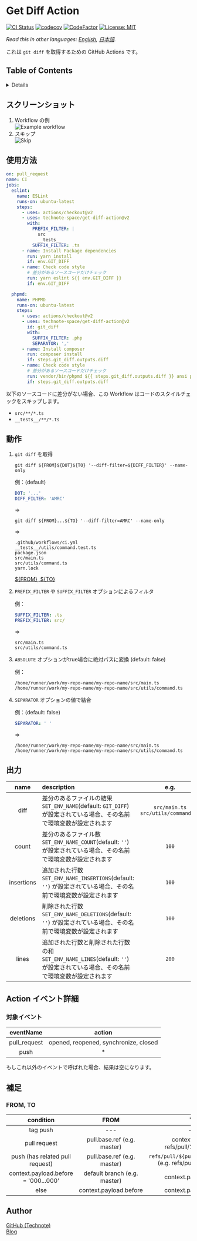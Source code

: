 # Get Diff Action

[![CI Status](https://github.com/technote-space/get-diff-action/workflows/CI/badge.svg)](https://github.com/technote-space/get-diff-action/actions)
[![codecov](https://codecov.io/gh/technote-space/get-diff-action/branch/master/graph/badge.svg)](https://codecov.io/gh/technote-space/get-diff-action)
[![CodeFactor](https://www.codefactor.io/repository/github/technote-space/get-diff-action/badge)](https://www.codefactor.io/repository/github/technote-space/get-diff-action)
[![License: MIT](https://img.shields.io/badge/License-MIT-blue.svg)](https://github.com/technote-space/get-diff-action/blob/master/LICENSE)

*Read this in other languages: [English](README.md), [日本語](README.ja.md).*

これは `git diff` を取得するための GitHub Actions です。

## Table of Contents

<!-- START doctoc generated TOC please keep comment here to allow auto update -->
<!-- DON'T EDIT THIS SECTION, INSTEAD RE-RUN doctoc TO UPDATE -->
<details>
<summary>Details</summary>

- [スクリーンショット](#%E3%82%B9%E3%82%AF%E3%83%AA%E3%83%BC%E3%83%B3%E3%82%B7%E3%83%A7%E3%83%83%E3%83%88)
- [使用方法](#%E4%BD%BF%E7%94%A8%E6%96%B9%E6%B3%95)
- [動作](#%E5%8B%95%E4%BD%9C)
- [出力](#%E5%87%BA%E5%8A%9B)
- [Action イベント詳細](#action-%E3%82%A4%E3%83%99%E3%83%B3%E3%83%88%E8%A9%B3%E7%B4%B0)
  - [対象イベント](#%E5%AF%BE%E8%B1%A1%E3%82%A4%E3%83%99%E3%83%B3%E3%83%88)
- [補足](#%E8%A3%9C%E8%B6%B3)
  - [FROM, TO](#from-to)
- [Author](#author)

</details>
<!-- END doctoc generated TOC please keep comment here to allow auto update -->

## スクリーンショット
1. Workflow の例  
   ![Example workflow](https://raw.githubusercontent.com/technote-space/get-diff-action/images/workflow.png)
1. スキップ  
   ![Skip](https://raw.githubusercontent.com/technote-space/get-diff-action/images/skip.png)

## 使用方法
```yaml
on: pull_request
name: CI
jobs:
  eslint:
    name: ESLint
    runs-on: ubuntu-latest
    steps:
      - uses: actions/checkout@v2
      - uses: technote-space/get-diff-action@v2
        with:
          PREFIX_FILTER: |
            src
            __tests__
          SUFFIX_FILTER: .ts
      - name: Install Package dependencies
        run: yarn install
        if: env.GIT_DIFF
      - name: Check code style
        # 差分があるソースコードだけチェック
        run: yarn eslint ${{ env.GIT_DIFF }}
        if: env.GIT_DIFF

  phpmd:
    name: PHPMD
    runs-on: ubuntu-latest
    steps:
      - uses: actions/checkout@v2
      - uses: technote-space/get-diff-action@v2
        id: git_diff
        with:
          SUFFIX_FILTER: .php
          SEPARATOR: ','
      - name: Install composer
        run: composer install
        if: steps.git_diff.outputs.diff
      - name: Check code style
        # 差分があるソースコードだけチェック
        run: vendor/bin/phpmd ${{ steps.git_diff.outputs.diff }} ansi phpmd.xml
        if: steps.git_diff.outputs.diff
```

以下のソースコードに差分がない場合、この Workflow はコードのスタイルチェックをスキップします。
- `src/**/*.ts`
- `__tests__/**/*.ts`

## 動作
1. `git diff` を取得

   ```shell script
   git diff ${FROM}${DOT}${TO} '--diff-filter=${DIFF_FILTER}' --name-only
   ```

   例：(default)
   ```yaml
   DOT: '...'
   DIFF_FILTER: 'AMRC'
   ```
   =>
   ```shell script
   git diff ${FROM}...${TO} '--diff-filter=AMRC' --name-only
   ```
   =>
   ```
   .github/workflows/ci.yml
   __tests__/utils/command.test.ts
   package.json
   src/main.ts
   src/utils/command.ts
   yarn.lock
   ```
   
   [${FROM}, ${TO}](#from-to)

1. `PREFIX_FILTER` や `SUFFIX_FILTER` オプションによるフィルタ

   例：
   ```yaml
   SUFFIX_FILTER: .ts
   PREFIX_FILTER: src/
   ```
   =>
   ```
   src/main.ts
   src/utils/command.ts
   ```

1. `ABSOLUTE` オプションがtrue場合に絶対パスに変換 (default: false)

   例：
   ```
   /home/runner/work/my-repo-name/my-repo-name/src/main.ts
   /home/runner/work/my-repo-name/my-repo-name/src/utils/command.ts
   ```

1. `SEPARATOR` オプションの値で結合

   例：(default: false)
   ```yaml
   SEPARATOR: ' '
   ```
   =>
   ```
   /home/runner/work/my-repo-name/my-repo-name/src/main.ts /home/runner/work/my-repo-name/my-repo-name/src/utils/command.ts
   ```

## 出力
| name | description | e.g. |
|:---:|:---|:---:|
|diff|差分のあるファイルの結果<br>`SET_ENV_NAME`(default: `GIT_DIFF`) が設定されている場合、その名前で環境変数が設定されます|`src/main.ts src/utils/command.ts`|
|count|差分のあるファイル数<br>`SET_ENV_NAME_COUNT`(default: `''`) が設定されている場合、その名前で環境変数が設定されます|`100`|
|insertions|追加された行数<br>`SET_ENV_NAME_INSERTIONS`(default: `''`) が設定されている場合、その名前で環境変数が設定されます|`100`|
|deletions|削除された行数<br>`SET_ENV_NAME_DELETIONS`(default: `''`) が設定されている場合、その名前で環境変数が設定されます|`100`|
|lines|追加された行数と削除された行数の和<br>`SET_ENV_NAME_LINES`(default: `''`) が設定されている場合、その名前で環境変数が設定されます|`200`|

## Action イベント詳細
### 対象イベント
| eventName | action |
|:---:|:---:|
|pull_request|opened, reopened, synchronize, closed|
|push|*|

もしこれ以外のイベントで呼ばれた場合、結果は空になります。

## 補足
### FROM, TO
| condition | FROM | TO |
|:---:|:---:|:---:|
| tag push |---|---|
| pull request | pull.base.ref (e.g. master) | context.ref (e.g. refs/pull/123/merge) |
| push (has related pull request) | pull.base.ref (e.g. master) | `refs/pull/${pull.number}/merge` (e.g. refs/pull/123/merge) |
| context.payload.before = '000...000' | default branch (e.g. master) | context.payload.after |
| else | context.payload.before | context.payload.after |

## Author
[GitHub (Technote)](https://github.com/technote-space)  
[Blog](https://technote.space)

